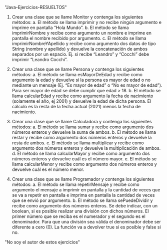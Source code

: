 "Java-Ejercicios-RESUELTOS" 

1.	Crear una clase que se llame Monitor y contenga los siguientes métodos:
a.	El método se llama imprimir y no recibe ningún argumento e imprime en pantalla “Hola Mundo”.
b.	El método se llama imprimirNombre y recibe como argumento un nombre e imprime en pantalla el nombre recibido por argumento.
c.	El método se llama imprimirNombreYApellido y recibe como argumento dos datos de tipo String (nombre y apellido) y devuelve la concatenación de ambos separados por un espacio. Ej. si recibe “Leandro” y “Cocchi” debe imprimir “Leandro Cocchi”.

2.	Crear una clase que se llame Persona y contenga los siguientes métodos:
a.	El método se llama esMayorDeEdad y recibe como argumento la edad y devuelve si la persona es mayor de edad o no mediante un mensaje (Ej. “Es mayor de edad” o “No es mayor de edad”). Para ser mayor de edad se debe cumplir que edad > 18.
b.	El método se llama calcularEdad y recibe como argumento la fecha de nacimiento (solamente el año, ej 2001) y devuelve la edad de dicha persona. El cálculo es la resta de la fecha actual (2021) menos la fecha de nacimiento.

3.	Crear una clase que se llame Calculadora y contenga los siguientes métodos:
a.	El método se llama sumar y recibe como argumento dos números enteros y devuelve la suma de ambos.
b.	El método se llama restar y recibe como argumento dos números enteros y devuelve la resta de ambos.
c.	El método se llama multiplicar y recibe como argumento dos números enteros y devuelve la multiplicación de ambos.
d.	El método se llama calcularMayor y recibe como argumento dos números enteros y devuelve cuál es el número mayor.
e.	El método se llama calcularMenor y recibe como argumento dos números enteros y devuelve cuál es el número menor.

4.	Crear una clase que se llame Programador y contenga los siguientes métodos:
a.	El método se llama repetirMensaje y recibe como argumento el mensaje a imprimir en pantalla y la cantidad de veces que se va a repetir en pantalla e imprima en pantalla la cantidad de veces que se envió por argumento.
b.	El método se llama sePuedeDividir y recibe como argumento dos números enteros. Se debe indicar, con un boolean, si es posible realizar una división con dichos números. El primer número que se reciba es el numerador y el segundo es el denominador. Para que una división sea válida el denominador debe ser diferente a cero (0). La función va a devolver true si es posible y false si no.



"No soy el autor de estos ejercicios" 

